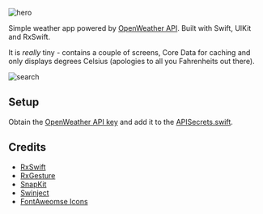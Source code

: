 ![hero](https://user-images.githubusercontent.com/6077555/165308274-0cd82832-6078-4ed6-8428-6287d4ed758d.png)

Simple weather app powered by [OpenWeather API](https://openweathermap.org/api). Built with Swift, UIKit and RxSwift.

It is *really* tiny - contains a couple of screens, Core Data for caching and only displays degrees Celsius (apologies to all you Fahrenheits out there).

![search](https://user-images.githubusercontent.com/6077555/165306243-d65285db-9854-46d5-99a5-156c69f199a1.gif)

## Setup

Obtain the [OpenWeather API key](https://openweathermap.org/api) and add it to the [APISecrets.swift](TinyWeather/API/APISecrets.swift).

## Credits

* [RxSwift](https://github.com/ReactiveX/RxSwift)
* [RxGesture](https://github.com/RxSwiftCommunity/RxGesture)
* [SnapKit](https://github.com/SnapKit/SnapKit)
* [Swinject](https://github.com/Swinject/Swinject)
* [FontAweomse Icons](https://fontawesome.com/)
